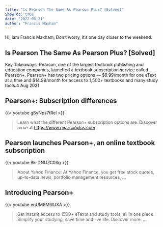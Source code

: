 ```yaml
---
title: "Is Pearson The Same As Pearson Plus? [Solved]"
ShowToc: true 
date: "2022-08-21"
author: "Francis Maxham" 
---
```


Hi, iam Francis Maxham, Don’t worry, it’s one day closer to the weekend.
## Is Pearson The Same As Pearson Plus? [Solved]
Key Takeaways: Pearson, one of the largest textbook publishing and education companies, launched a textbook subscription service called Pearson+. Pearson+ has two pricing options — $9.99/month for one eText at a time and $14.99/month for access to 1,500+ textbooks and many study tools.4 Aug 2021

## Pearson+: Subscription differences
{{< youtube gSyNps7tReI >}}
>Learn what the different Pearson+ subscription options are. Discover more at https://www.pearsonplus.com.

## Pearson launches Pearson+, an online textbook subscription
{{< youtube Bk-DNUZC0Sg >}}
>About Yahoo Finance: At Yahoo Finance, you get free stock quotes, up-to-date news, portfolio management resources, ...

## Introducing Pearson+
{{< youtube eqUM8M6lUXA >}}
>Get instant access to 1500+ eTexts and study tools, all in one place. Simplify your studying, save time and live life. Discover more: ...

